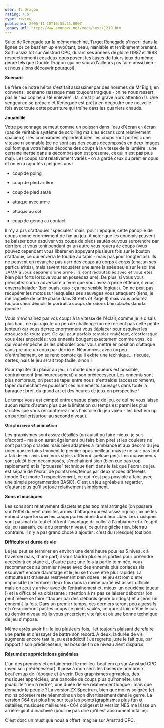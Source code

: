 ```yaml
---
user: Ti Dragon
rating: 4.5
type: review
published: 2005-11-20T16:55:15.000Z
legacy_url: http://www.emunova.net/veda/test/1219.htm
---
```

Suite de Renegade sur la même machine, Target Renegade s'inscrit dans la lignée de ce beat'em up envoûtant, beau, maniable et terriblement prenant. Sorti assez tôt sur Amstrad CPC, durant ses années de gloire (1987 et 1988 respectivement) ces deux opus posent les bases de futurs jeux du même genre tels que Double Dragon (qui ne saura d'ailleurs pas faire aussi bien - et nous allons découvrir pourquoi).  

  

  

**Scénario**  

  

Le frère de notre héros s'est fait assassiner par des hommes de Mr Big (j'en conviens : scénario classique mais toujours tragique - on ne nous ressert pas le "ma copine a été enlevée" : là, c'est plus grave alors attention !). Une vengeance se prépare et Renegade est prêt à en découdre une nouvelle fois avec toute cette pourriture qui traîne dans les quartiers chauds.  

  

  

**Jouabilité**  

  

Votre personnage se meut comme un poisson dans l'eau d'écran en écran (pas de véritable système de scrolling mais les écrans sont relativement spacieux) : les commandes répondent bien, les coups sont portés à une vitesse raisonnable (ce ne sont pas des coups décomposés en deux images qui font que votre héros décoche des coups à la vitesse de la lumière : une certaine inertie dans la décomposition est présente, ce qui n'est pas plus mal). Les coups sont relativement variés - on a gardé ceux du premier opus et on en a rajoutés quelques uns :  

- coup de poing  

- coup de pied arrière  

- coup de pied sauté  

- attaque avec arme  

- attaque au sol  

- coup de genou au contact  

  

Il n'y a pas d'attaques "spéciales" mais, pour l'époque, cette panoplie de coups donne énormément de fun au jeu. A noter que les ennemis peuvent se baisser pour esquiver vos coups de pieds sautés ou vous surprendre par derrière et vous tenir pendant qu'un autre vous rouera de coups (vous pouvez cependant vous libérer en appuyant plusieurs fois sur le bouton d'attaque, ce qui enverra le fourbe au tapis - mais pas pour longtemps). Ils ne peuvent en revanche pas user des coups au corps à corps (chacun ses particularités), mais savent récupérer une arme laissée seule sur le sol (ne JAMAIS vous séparer d'une arme : ils sont redoutables avec et vous êtes bien plus forts lorsque vous en possédez une). De plus, si vous vous précipitez sur un adversaire à terre que vous avez à peine effleuré, il vous enverra balader (ben ouais, quoi : ça me semble logique). On ne peut pas récupérer les motos sur lesquelles ses sauvages vous attaquent (tiens, je me rappelle de cette phase dans Streets of Rage II) mais vous pourrez toujours leur démolir le portrait à coups de satons bien placés dans la gueule !  

  

Vous n'enchaînez pas vos coups à la vitesse de l'éclair, comme je le disais plus haut, ce qui rajoute un peu de challenge (on ne ressent pas cette petite lenteur) car vous devrez énormément vous déplacer pour esquiver les attaques de toute part. Ce qui peut parfois sembler embêtant, c'est lorsque vous êtes encerclés : vos ennemis bougent exactement comme vous, ce qui vous empêche de les déborder pour vous mettre en position d'attaque sans prendre un coup par derrière. Néanmoins, avec un peu d'entraînement, on se rend compte qu'il existe une technique... risquée, certes, mais le jeu serait trop facile, sinon !  

  

Pour rajouter du plaisir au jeu, un mode deux joueurs est possible, contrairement (malheureusement) à son prédécesseur. Les ennemis sont plus nombreux, on peut se taper entre nous, s'entraider (accessoirement), taper du méchant en poussant des hurlements sauvages dans toute la baraque : bref, du grand art et des heures de jeux en perspective !  

  

Le temps vous est compté entre chaque phase de jeu, ce qui ne vous laisse aucun répits d'autant plus que la limitation du temps est parmi les plus strictes que vous rencontrerez dans l'histoire du jeu vidéo - les beat'em up en particulier(surtout au second niveau).  

  

  

**Graphismes et animation**  

  

Les graphismes sont assez détaillés (on aurait pu faire mieux, je suis d'accord - mais on aurait également pu faire bien pire) et les couleurs ne sont pas trop criardes mais bien adaptées à l'ambiance et aux décors du jeu (bien que certains trouvent le premier opus meilleur, mais je ne suis pas tout à fait de leur avis tant leurs styles diffèrent quelque peu). Les mouvements sont plutôt bien décomposés, s'enchaînent bien (bien que pas trop rapidement) et la "prouesse" technique tient dans le fait que l'écran de jeu est séparé de l'écran de points/vies/temps par deux modes différents (mode 0 et mode 1 respectivement, ce qui n'est pas possible à faire avec une simple programmation BASIC). C'est un jeu agréable à regarder, d'autant plus qu'il se joue relativement simplement.  

  

  

**Sons et musiques**  

  

Les sons sont relativement discrets et pas trop mal arrangés (on passera sur l'effet du vent dans les armes d'attaque qui est assez rigolo) : on ne les entendra que lorsque les coups portés atteindront leur cible. Les musiques sont pas mal du tout et offrent l'avantage de coller à l'ambiance et à l'esprit du jeu (aaaaah, celle du premier niveau), ce qui ne gâche rien, bien au contraire. Il n'y a pas grand chose à ajouter : c'est du (presque) tout bon.  

  

  

**Difficulté et durée de vie**  

  

Le jeu peut se terminer en environ une demi heure pour les 5 niveaux à traverser mais, d'une part, il vous faudra plusieurs parties pour prétendre accéder à ce stade et, d'autre part; une fois la partie terminée, vous recommencez au premier niveau avec des ennemis plus coriaces (ils esquivent encore davantage et le jeu se trouve être plus rapide). La difficulté est d'ailleurs relativement bien dosée : le jeu est loin d'être impossible (le terminer deux fois dans la même partie est assez difficile mais on peut y arriver avec de l'entraînement et, mieux, un deuxième joueur !) et la difficulté va croissante : attention à ne pas se laisser déborder (on peut même se faire attaquer par des clébards genre bulldogs) et à gérer un ennemi à la fois. Dans un premier temps, ces derniers seront peu agressifs et n'esquiveront pas les coups de pieds sautés, ce qui est loin d'être le cas au dernier niveau où ils vous encerclent vite fait et où une bonne technique de jeu s'impose.  

  

Même après avoir fini le jeu plusieurs fois, il et toujours plaisant de refaire une partie et d'essayer de battre son record. A deux, la durée de vie augmente encore tant le jeu est addictif ! Je regrette juste le fait que, par rapport à son prédécesseur, les boss de fin de niveau aient disparus.  

  

  

**Résumé et appréciations générales**  

  

L'un des premiers et certainement le meilleur beat'em up sur Amstrad CPC (avec son prédécesseur). Il pose à mon sens les bases de nombreux beat'em up de l'époque et à venir. Des graphismes agréables, des musiques appréciées, une panoplie de coups plus qu'honnête, une jouabilité "rien à redire", une durée de vie relativement longue : mais que demande le peuple ? La version ZX Spectrum, bien que moins soignée (et moins colorée) reste néanmoins un bon divertissement dans le genre. La version C64 est plus fine sur tous les points (graphismes plus fun et détaillés, musiques meilleures - C64 oblige) et la version NES me laisse un arrière-goût d'inachevé (pour ne pas dire qu'il est absolument infâme).  

  

C'est donc un must que nous a offert Imagine sur Amstrad CPC.